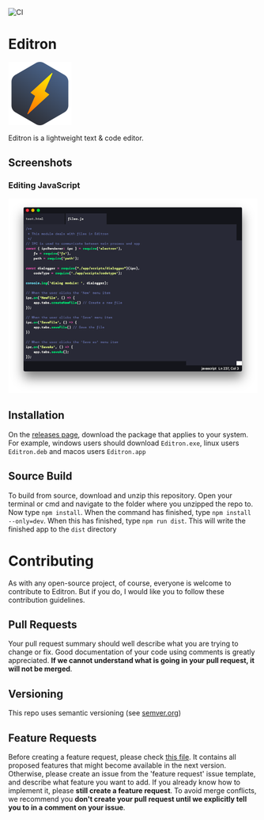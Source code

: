 ![CI](https://github.com/codemaster138/editron/workflows/CI/badge.svg)
# Editron
![img](app/assets/icons/logo64.svg)

Editron is a lightweight text & code editor.

## Screenshots
### Editing JavaScript
![screenshot](docs/assets/screenshots/js.png)

## Installation
On the [releases page](releases), download the package that applies to your system. For example, windows users should download ```Editron.exe```, linux users ```Editron.deb``` and macos users ```Editron.app```

## Source Build
To build from source, download and unzip this repository. Open your terminal or cmd and navigate to the folder where you unzipped the repo to. Now type ```npm install```. When the command has finished, type ```npm install --only=dev```. When this has finished, type ```npm run dist```. This will write the finished app to the ```dist``` directory
# Contributing
As with any open-source project, of course, everyone is welcome to contribute to Editron. But if you do, I would like you to follow these contribution guidelines.

## Pull Requests
Your pull request summary should well describe what you are trying to change or fix. Good documentation of your code using comments is greatly appreciated. **If we cannot understand what is going in your pull request, it will not be merged**.

## Versioning
This repo uses semantic versioning (see [semver.org](https://semver.org))

## Feature Requests
Before creating a feature request, please check [this file](https://github.com/codemaster138/editron/blob/master/changelogs/v.next-proposed.md). It contains all proposed features that might become available in the next version. Otherwise, please create an issue from the 'feature request' issue template, and describe what feature you want to add. If you already know how to implement it, please **still create a feature request**. To avoid merge conflicts, we recommend you **don't create your pull request until we explicitly tell you to in a comment on your issue**.